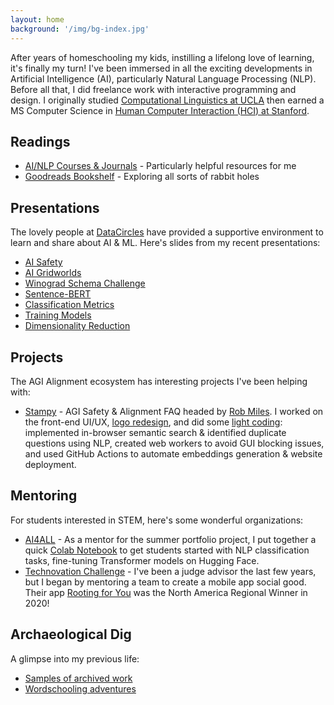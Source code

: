```yaml
---
layout: home
background: '/img/bg-index.jpg'
---
```

After years of homeschooling my kids, instilling a lifelong love of learning, it's finally my turn! I've been immersed in all the exciting developments in Artificial Intelligence (AI), particularly Natural Language Processing (NLP). Before all that, I did freelance work with interactive programming and design. I originally studied [Computational Linguistics at UCLA](https://linguistics.ucla.edu/) then earned a MS Computer Science in [Human Computer Interaction (HCI) at Stanford](https://hci.stanford.edu/). 

## Readings
- [AI/NLP Courses & Journals](/resources) - Particularly helpful resources for me
- [Goodreads Bookshelf](https://www.goodreads.com/review/list/150236560-ccstan99?shelf=read) - Exploring all sorts of rabbit holes

## Presentations
The lovely people at [DataCircles](https://datacircles.org/) have provided a supportive environment to learn and share about AI & ML. Here's slides from my recent presentations:
- [AI Safety](/docs/JournalClub%202022-03-02%20AGI%20Safety.pdf)
- [AI Gridworlds](/docs/JournalClub%202022-03-30%20AI%20Gridworlds.pdf)
- [Winograd Schema Challenge](/docs/JournalClub%202022-05-25%20NLP.pdf)
- [Sentence-BERT](/docs/JournalClub%202022-07-27%20SBERT.pdf)
- [Classification Metrics](/docs/HOML%20Ch3.pdf)
- [Training Models](/docs/HOML%20Ch4.pdf)
- [Dimensionality Reduction](/docs/HOML%20Ch8.pdf)

## Projects
The AGI Alignment ecosystem has interesting projects I've been helping with:
- [Stampy](ui.stampy.ai) - AGI Safety & Alignment FAQ headed by [Rob Miles](https://www.youtube.com/c/RobertMilesAI). I worked on the front-end UI/UX, [logo redesign](https://github.com/StampyAI/StampyAIAssets), and did some [light coding](https://github.com/StampyAI/stampy-ui): implemented in-browser semantic search & identified duplicate questions using NLP, created web workers to avoid GUI blocking issues, and used GitHub Actions to automate embeddings generation & website deployment.

## Mentoring
For students interested in STEM, here's some wonderful organizations:
- [AI4ALL](https://ai-4-all.org/) - As a mentor for the summer portfolio project, I put together a quick [Colab Notebook](https://colab.research.google.com/github/ccstan99/ccstan99.github.io/blob/main/docs/Hugging_Face_Text_Classification_TUTORIAL_.ipynb) to get students started with NLP classification tasks, fine-tuning Transformer models on Hugging Face.
- [Technovation Challenge](https://www.technovation.org/) - I've been a judge advisor the last few years, but I began by mentoring a team to create a mobile app social good. Their app [Rooting for You](https://sites.google.com/view/code-work-ahead/) was the North America Regional Winner in 2020!

## Archaeological Dig
A glimpse into my previous life:
- [Samples of archived work](/2022/01/01/archive.html)
- [Wordschooling adventures](https://www.cheng2.com/blog/)
